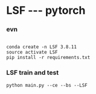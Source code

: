 # LSF --- pytorch

### evn 

```

conda create -n LSF 3.8.11   
source activate LSF 
pip install -r requirements.txt

```

### LSF train and test
`python main.py --ce --bs --LSF`


